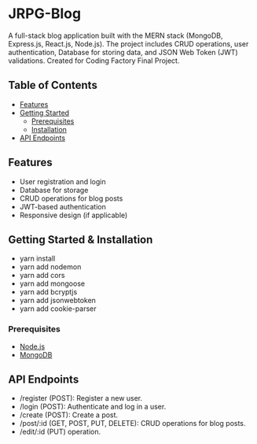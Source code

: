 # JRPG-Blog

A full-stack blog application built with the MERN stack (MongoDB, Express.js, React.js, Node.js). The project includes CRUD operations, user authentication, Database for storing data, and JSON Web Token (JWT) validations.
Created for Coding Factory Final Project.

## Table of Contents

- [Features](#features)
- [Getting Started](#getting-started)
  - [Prerequisites](#prerequisites)
  - [Installation](#installation)
- [API Endpoints](#api-endpoints)

## Features

- User registration and login
- Database for storage
- CRUD operations for blog posts
- JWT-based authentication
- Responsive design (if applicable)

## Getting Started & Installation 
- yarn install
- yarn add nodemon
- yarn add cors
- yarn add mongoose
- yarn add bcryptjs
- yarn add jsonwebtoken
- yarn add cookie-parser

### Prerequisites

- [Node.js](https://nodejs.org/)
- [MongoDB](https://www.mongodb.com/)


## API Endpoints

- /register (POST): Register a new user.
- /login (POST): Authenticate and log in a user.
- /create (POST): Create a post.
- /post/:id (GET, POST, PUT, DELETE): CRUD operations for blog posts.
- /edit/:id (PUT) operation.



